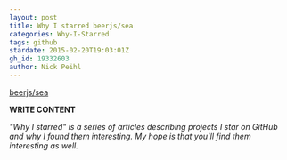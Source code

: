 ```yaml
---
layout: post
title: Why I starred beerjs/sea
categories: Why-I-Starred
tags: github
stardate: 2015-02-20T19:03:01Z
gh_id: 19332603
author: Nick Peihl
---
```


[beerjs/sea](https://github.com/beerjs/sea)

**WRITE CONTENT**

*"Why I starred" is a series of articles describing projects I star on GitHub and why I found them interesting. My hope is that you'll find them interesting as well.*

